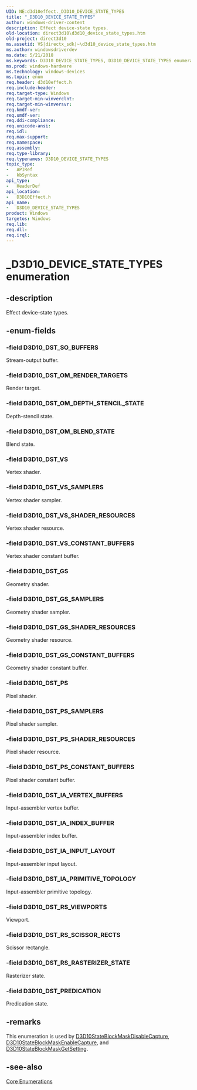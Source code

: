 ```yaml
---
UID: NE:d3d10effect._D3D10_DEVICE_STATE_TYPES
title: "_D3D10_DEVICE_STATE_TYPES"
author: windows-driver-content
description: Effect device-state types.
old-location: direct3d10\d3d10_device_state_types.htm
old-project: direct3d10
ms.assetid: VS|directx_sdk|~\d3d10_device_state_types.htm
ms.author: windowsdriverdev
ms.date: 5/21/2018
ms.keywords: D3D10_DEVICE_STATE_TYPES, D3D10_DEVICE_STATE_TYPES enumeration [Direct3D 10], D3D10_DST_GS, D3D10_DST_GS_CONSTANT_BUFFERS, D3D10_DST_GS_SAMPLERS, D3D10_DST_GS_SHADER_RESOURCES, D3D10_DST_IA_INDEX_BUFFER, D3D10_DST_IA_INPUT_LAYOUT, D3D10_DST_IA_PRIMITIVE_TOPOLOGY, D3D10_DST_IA_VERTEX_BUFFERS, D3D10_DST_OM_BLEND_STATE, D3D10_DST_OM_DEPTH_STENCIL_STATE, D3D10_DST_OM_RENDER_TARGETS, D3D10_DST_PREDICATION, D3D10_DST_PS, D3D10_DST_PS_CONSTANT_BUFFERS, D3D10_DST_PS_SAMPLERS, D3D10_DST_PS_SHADER_RESOURCES, D3D10_DST_RS_RASTERIZER_STATE, D3D10_DST_RS_SCISSOR_RECTS, D3D10_DST_RS_VIEWPORTS, D3D10_DST_SO_BUFFERS, D3D10_DST_VS, D3D10_DST_VS_CONSTANT_BUFFERS, D3D10_DST_VS_SAMPLERS, D3D10_DST_VS_SHADER_RESOURCES, _D3D10_DEVICE_STATE_TYPES, c62471d5-c132-390b-67ea-4e1491105ee0, d3d10effect/D3D10_DEVICE_STATE_TYPES, d3d10effect/D3D10_DST_GS, d3d10effect/D3D10_DST_GS_CONSTANT_BUFFERS, d3d10effect/D3D10_DST_GS_SAMPLERS, d3d10effect/D3D10_DST_GS_SHADER_RESOURCES, d3d10effect/D3D10_DST_IA_INDEX_BUFFER, d3d10effect/D3D10_DST_IA_INPUT_LAYOUT, d3d10effect/D3D10_DST_IA_PRIMITIVE_TOPOLOGY, d3d10effect/D3D10_DST_IA_VERTEX_BUFFERS, d3d10effect/D3D10_DST_OM_BLEND_STATE, d3d10effect/D3D10_DST_OM_DEPTH_STENCIL_STATE, d3d10effect/D3D10_DST_OM_RENDER_TARGETS, d3d10effect/D3D10_DST_PREDICATION, d3d10effect/D3D10_DST_PS, d3d10effect/D3D10_DST_PS_CONSTANT_BUFFERS, d3d10effect/D3D10_DST_PS_SAMPLERS, d3d10effect/D3D10_DST_PS_SHADER_RESOURCES, d3d10effect/D3D10_DST_RS_RASTERIZER_STATE, d3d10effect/D3D10_DST_RS_SCISSOR_RECTS, d3d10effect/D3D10_DST_RS_VIEWPORTS, d3d10effect/D3D10_DST_SO_BUFFERS, d3d10effect/D3D10_DST_VS, d3d10effect/D3D10_DST_VS_CONSTANT_BUFFERS, d3d10effect/D3D10_DST_VS_SAMPLERS, d3d10effect/D3D10_DST_VS_SHADER_RESOURCES, direct3d10.d3d10_device_state_types
ms.prod: windows-hardware
ms.technology: windows-devices
ms.topic: enum
req.header: d3d10effect.h
req.include-header: 
req.target-type: Windows
req.target-min-winverclnt: 
req.target-min-winversvr: 
req.kmdf-ver: 
req.umdf-ver: 
req.ddi-compliance: 
req.unicode-ansi: 
req.idl: 
req.max-support: 
req.namespace: 
req.assembly: 
req.type-library: 
req.typenames: D3D10_DEVICE_STATE_TYPES
topic_type:
-	APIRef
-	kbSyntax
api_type:
-	HeaderDef
api_location:
-	D3D10Effect.h
api_name:
-	D3D10_DEVICE_STATE_TYPES
product: Windows
targetos: Windows
req.lib: 
req.dll: 
req.irql: 
---
```


# _D3D10_DEVICE_STATE_TYPES enumeration


## -description


Effect device-state types.


## -enum-fields




### -field D3D10_DST_SO_BUFFERS

Stream-output buffer.


### -field D3D10_DST_OM_RENDER_TARGETS

Render target.


### -field D3D10_DST_OM_DEPTH_STENCIL_STATE

Depth-stencil state.


### -field D3D10_DST_OM_BLEND_STATE

Blend state.


### -field D3D10_DST_VS

Vertex shader.


### -field D3D10_DST_VS_SAMPLERS

Vertex shader sampler.


### -field D3D10_DST_VS_SHADER_RESOURCES

Vertex shader resource.


### -field D3D10_DST_VS_CONSTANT_BUFFERS

Vertex shader constant buffer.


### -field D3D10_DST_GS

Geometry shader.


### -field D3D10_DST_GS_SAMPLERS

Geometry shader sampler.


### -field D3D10_DST_GS_SHADER_RESOURCES

Geometry shader resource.


### -field D3D10_DST_GS_CONSTANT_BUFFERS

Geometry shader constant buffer.


### -field D3D10_DST_PS

Pixel shader.


### -field D3D10_DST_PS_SAMPLERS

Pixel shader sampler.


### -field D3D10_DST_PS_SHADER_RESOURCES

Pixel shader resource.


### -field D3D10_DST_PS_CONSTANT_BUFFERS

Pixel shader constant buffer.


### -field D3D10_DST_IA_VERTEX_BUFFERS

Input-assembler vertex buffer.


### -field D3D10_DST_IA_INDEX_BUFFER

Input-assembler index buffer.


### -field D3D10_DST_IA_INPUT_LAYOUT

Input-assembler input layout.


### -field D3D10_DST_IA_PRIMITIVE_TOPOLOGY

Input-assembler primitive topology.


### -field D3D10_DST_RS_VIEWPORTS

Viewport.


### -field D3D10_DST_RS_SCISSOR_RECTS

Scissor rectangle.


### -field D3D10_DST_RS_RASTERIZER_STATE

Rasterizer state.


### -field D3D10_DST_PREDICATION

Predication state.


## -remarks



This enumeration is used by <a href="https://msdn.microsoft.com/ef68ea4a-5648-426b-8e45-ea801ade13f2">D3D10StateBlockMaskDisableCapture</a>, <a href="https://msdn.microsoft.com/85e4a56d-016b-42e3-9ec8-b279fd4bd95b">D3D10StateBlockMaskEnableCapture</a>, and <a href="https://msdn.microsoft.com/01bf6437-71f5-455a-8028-1df203b33759">D3D10StateBlockMaskGetSetting</a>.




## -see-also




<a href="https://msdn.microsoft.com/3d1541bf-75d8-459d-a912-4068e9a0a9e4">Core Enumerations</a>
 

 

